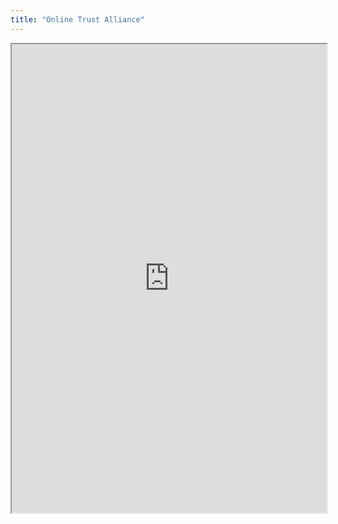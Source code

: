 ```yaml
---
title: "Online Trust Alliance"
---
```



<iframe height="750" width="100%" src="https://ewelton.github.io/ktest/wiki.html#Online%20Trust%20Alliance"></iframe>
